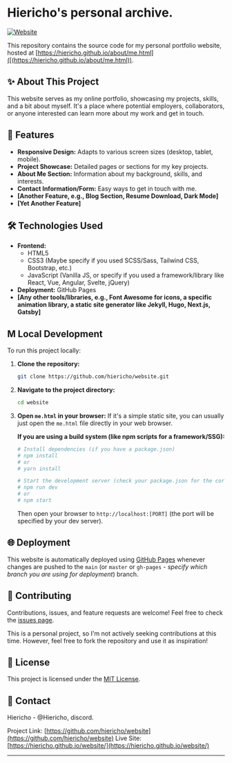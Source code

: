 # Hiericho's personal archive.

[![Website](https://img.shields.io/badge/Website-Live-brightgreen)](https://hiericho.github.io/about/me.html)

This repository contains the source code for my personal portfolio website, hosted at [https://hiericho.github.io/about/me.html]([(https://hiericho.github.io/about/me.html)).

## ✨ About This Project

<!-- Describe your website in a sentence or two. What's its purpose? What does it showcase? -->
This website serves as my online portfolio, showcasing my projects, skills, and a bit about myself. It's a place where potential employers, collaborators, or anyone interested can learn more about my work and get in touch.

## 🚀 Features

<!-- List the key features of your website. Be specific! -->
*   **Responsive Design:** Adapts to various screen sizes (desktop, tablet, mobile).
*   **Project Showcase:** Detailed pages or sections for my key projects.
*   **About Me Section:** Information about my background, skills, and interests.
*   **Contact Information/Form:** Easy ways to get in touch with me.
*   **[Another Feature, e.g., Blog Section, Resume Download, Dark Mode]**
*   **[Yet Another Feature]**

## 🛠️ Technologies Used

<!-- List the main technologies, frameworks, libraries, and tools you used. -->
*   **Frontend:**
    *   HTML5
    *   CSS3 (Maybe specify if you used SCSS/Sass, Tailwind CSS, Bootstrap, etc.)
    *   JavaScript (Vanilla JS, or specify if you used a framework/library like React, Vue, Angular, Svelte, jQuery)
*   **Deployment:** GitHub Pages
*   **[Any other tools/libraries, e.g., Font Awesome for icons, a specific animation library, a static site generator like Jekyll, Hugo, Next.js, Gatsby]**

##  M Local Development

To run this project locally:

1.  **Clone the repository:**
    ```bash
    git clone https://github.com/hiericho/website.git
    ```
2.  **Navigate to the project directory:**
    ```bash
    cd website
    ```
3.  **Open `me.html` in your browser:**
    If it's a simple static site, you can usually just open the `me.html` file directly in your web browser.

    <!-- OR -->

    **If you are using a build system (like npm scripts for a framework/SSG):**
    ```bash
    # Install dependencies (if you have a package.json)
    # npm install
    # or
    # yarn install

    # Start the development server (check your package.json for the correct script)
    # npm run dev
    # or
    # npm start
    ```
    Then open your browser to `http://localhost:[PORT]` (the port will be specified by your dev server).

## 🌐 Deployment

This website is automatically deployed using [GitHub Pages](https://pages.github.com/) whenever changes are pushed to the `main` (or `master` or `gh-pages` - *specify which branch you are using for deployment*) branch.

<!-- If you have a specific build step before deployment (e.g., for a static site generator), briefly mention it. -->

## 🤝 Contributing

<!-- If you're open to contributions (less common for personal sites, but possible): -->
Contributions, issues, and feature requests are welcome! Feel free to check the [issues page](https://github.com/hiericho/website/issues).

<!-- If not open to contributions: -->
This is a personal project, so I'm not actively seeking contributions at this time. However, feel free to fork the repository and use it as inspiration!

## 📜 License

<!-- Choose a license and add a LICENSE file to your repo. MIT is common. -->
This project is licensed under the [MIT License](LICENSE).
<!-- If you don't have a LICENSE file yet, you can say: -->
<!-- This project is open source. (And then consider adding a license file) -->

## 📧 Contact

Hiericho - @Hiericho, discord.

Project Link: [https://github.com/hiericho/website](https://github.com/hiericho/website)
Live Site: [https://hiericho.github.io/website/](https://hiericho.github.io/website/)

---
